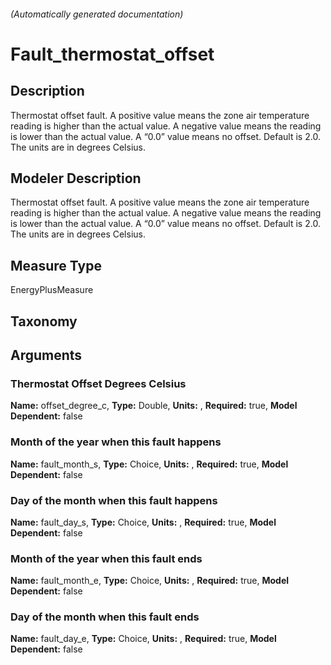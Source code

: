 

###### (Automatically generated documentation)

# Fault_thermostat_offset

## Description
Thermostat offset fault. A positive value means the zone air temperature reading is higher than the actual value. A negative value means the reading is lower than the actual value. A “0.0” value means no offset. Default is 2.0. The units are in degrees Celsius.

## Modeler Description
Thermostat offset fault. A positive value means the zone air temperature reading is higher than the actual value. A negative value means the reading is lower than the actual value. A “0.0” value means no offset. Default is 2.0. The units are in degrees Celsius.

## Measure Type
EnergyPlusMeasure

## Taxonomy


## Arguments


### Thermostat Offset Degrees Celsius

**Name:** offset_degree_c,
**Type:** Double,
**Units:** ,
**Required:** true,
**Model Dependent:** false

### Month of the year when this fault happens

**Name:** fault_month_s,
**Type:** Choice,
**Units:** ,
**Required:** true,
**Model Dependent:** false

### Day of the month when this fault happens

**Name:** fault_day_s,
**Type:** Choice,
**Units:** ,
**Required:** true,
**Model Dependent:** false

### Month of the year when this fault ends

**Name:** fault_month_e,
**Type:** Choice,
**Units:** ,
**Required:** true,
**Model Dependent:** false

### Day of the month when this fault ends

**Name:** fault_day_e,
**Type:** Choice,
**Units:** ,
**Required:** true,
**Model Dependent:** false




